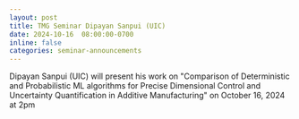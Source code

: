 ```yaml
---
layout: post
title: TMG Seminar Dipayan Sanpui (UIC)
date: 2024-10-16  08:00:00-0700
inline: false
categories: seminar-announcements
---
```


Dipayan Sanpui (UIC) will present his work on "Comparison of Deterministic and Probabilistic ML algorithms for Precise Dimensional Control and Uncertainty Quantification in Additive Manufacturing" on October 16, 2024 at 2pm

